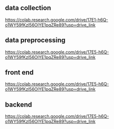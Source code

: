 ## data collection
https://colab.research.google.com/drive/17E1-h6Q-o1WY59fKzl56OlYE1pqZRe89?usp=drive_link
## data preprocessing
https://colab.research.google.com/drive/17E5-h6Q-o1WY59fKzl56OlYE1pqZRe89?usp=drive_link

## front end

https://colab.research.google.com/drive/17E5-h6Q-o1WY59fKzl56OlYE1pqZRe89?usp=drive_link

## backend

https://colab.research.google.com/drive/17E5-h6Q-o1WY59fKzl56OlYE1pqZRe89?usp=drive_link
